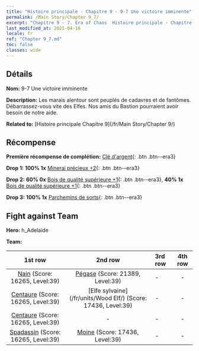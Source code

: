 ```yaml
---
title: "Histoire principale - Chapitre 9 - 9-7 Une victoire imminente"
permalink: /Main Story/Chapter 9_7/
excerpt: "Chapitre 9 - 7. Era of Chaos  Histoire principale - Chapitre 9_7. 9-7 Une victoire imminente"
last_modified_at: 2021-04-16
locale: fr
ref: "Chapter 9_7.md"
toc: false
classes: wide
---
```


## Détails

 **Nom:** 9-7 Une victoire imminente

 **Description:** Les marais alentour sont peuplés de cadavres et de fantômes. Débarrassez-vous vite des Elfes. Nos amis du Bastion pourraient avoir besoin de notre aide.

 **Related to:** [Histoire principale Chapitre 9](/fr/Main Story/Chapter 9/)

## Récompense

 **Première récompense de complétion:** [Clé d'argent](/fr/Items/con_693/){: .btn .btn--era3}

 **Drop 1:** **100% 1x** [Minerai précieux +2](/fr/Items/mat_26/){: .btn .btn--era3}

 **Drop 2:** **60% 0x** [Bois de qualité supérieure +1](/fr/Items/mat_20/){: .btn .btn--era3}, **40% 1x** [Bois de qualité supérieure +1](/fr/Items/mat_20/){: .btn .btn--era3}

 **Drop 3:** **100% 1x** [Parchemins de sorts](/fr/Items/con_694/){: .btn .btn--era3}


## Fight against Team
 **Hero:** h_Adelaide

 **Team:**


  | 1st row | 2nd row | 3rd row | 4th row |
  |:----:|:----:|:----|:----:|
  | [Nain](/fr/units/Dwarf/) (Score: 16265, Level:39)  | [Pégase](/fr/units/Pegasus/) (Score: 21389, Level:39)  | - | - |
  | [Centaure](/fr/units/Centaur/) (Score: 16265, Level:39)  | [Elfe sylvaine](/fr/units/Wood Elf/) (Score: 17436, Level:39)  | - | - |
  | [Centaure](/fr/units/Centaur/) (Score: 16265, Level:39)  | - | - | - |
  | [Spadassin](/fr/units/Swordsman/) (Score: 16265, Level:39)  | [Moine](/fr/units/Monk/) (Score: 17436, Level:39)  | - | - |


